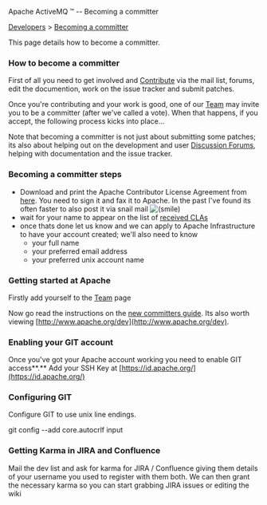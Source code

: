Apache ActiveMQ ™ -- Becoming a committer 

[Developers](../developers.md) > [Becoming a committer](../Developers/becoming-a-committer.md)


This page details how to become a committer.

### How to become a committer

First of all you need to get involved and [Contribute](CommunityCommunity/Community/contributing.md) via the mail list, forums, edit the documention, work on the issue tracker and submit patches.

Once you're contributing and your work is good, one of our [Team](CommunityCommunity/Community/team.md) may invite you to be a committer (after we've called a vote). When that happens, if you accept, the following process kicks into place...

Note that becoming a committer is not just about submitting some patches; its also about helping out on the development and user [Discussion Forums](CommunityCommunity/Community/discussion-forums.md), helping with documentation and the issue tracker.

### Becoming a committer steps

*   Download and print the Apache Contributor License Agreement from [here](http://www.apache.org/dev/new-committers-guide.html). You need to sign it and fax it to Apache. In the past I've found its often faster to also post it via snail mail ![(smile)](https://cwiki.apache.org/confluence/s/en_GB/5997/6f42626d00e36f53fe51440403446ca61552e2a2.1/_/images/icons/emoticons/smile.png)
*   wait for your name to appear on the list of [received CLAs](http://people.apache.org/~jim/committers.html#unlistedclas)
*   once thats done let us know and we can apply to Apache Infrastructure to have your account created; we'll also need to know
    *   your full name
    *   your preferred email address
    *   your preferred unix account name

### Getting started at Apache

Firstly add yourself to the [Team](CommunityCommunity/Community/team.md) page

Now go read the instructions on the [new committers guide](http://www.apache.org/dev/new-committers-guide.html). Its also worth viewing [http://www.apache.org/dev](http://www.apache.org/dev).

### Enabling your GIT account

Once you've got your Apache account working you need to enable GIT access**.** Add your SSH Key at [https://id.apache.org/](https://id.apache.org/)

### Configuring GIT

Configure GIT to use unix line endings.

git config --add core.autocrlf input

### Getting Karma in JIRA and Confluence

Mail the dev list and ask for karma for JIRA / Confluence giving them details of your username you used to register with them both. We can then grant the necessary karma so you can start grabbing JIRA issues or editing the wiki

